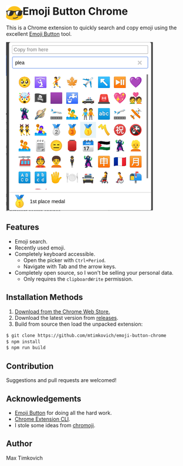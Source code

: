 # <img src="public/icons/icon_48.png" width="45" align="left"> Emoji Button Chrome

This is a Chrome extension to quickly search and copy emoji using the excellent [Emoji Button][eb] tool.

<img src="img/preview.png" width="400px">

## Features

- Emoji search.
- Recently used emoji.
- Completely keyboard accessible.
  - Open the picker with `Ctrl+Period`.
  - Navigate with Tab and the arrow keys.
- Completely open source, so I won't be selling your personal data.
  - Only requires the `clipboardWrite` permission.

## Installation Methods

1. [Download from the Chrome Web Store.](https://chrome.google.com/webstore/detail/emoji-button-chrome/ehmacpiolcofcljbiogbjbojdeiiekdi)
2. Download the latest version from [releases](https://github.com/mtimkovich/emoji-button-chrome/releases).
3. Build from source then load the unpacked extension:

```sh
$ git clone https://github.com/mtimkovich/emoji-button-chrome
$ npm install
$ npm run build
```

## Contribution

Suggestions and pull requests are welcomed!

## Acknowledgements

* [Emoji Button][eb] for doing all the hard work.
* [Chrome Extension CLI](https://github.com/dutiyesh/chrome-extension-cli).
* I stole some ideas from [chromoji](https://github.com/smeeckaert/chromoji).

## Author

Max Timkovich

[eb]: https://emoji-button.js.org/
